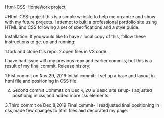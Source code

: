 Html-CSS-HomeWork project


#Html-CSS-project this is a simple website to help me organize and show with my future projects.
I attempt to buitl a professional portfolio site using HTML and CSS following a set of specifications and a style guide.

Installation:
If you would like to have a local copy of this, follow these instructions to get up and running:

1.fork and clone this repo.
2.open files in VS code.


I have had issue with my previous repo and earlier commits, but this is a result of my final commit. 
Release history:

1.Fist commit on Nov 29, 2019
Initial commit- I set up a base and layout in html file,and positioning in CSS file. 

2. Second commit Commits on Dec 4, 2019
Basic site setup- I adjusted positionig in css,and added more css elements.

3.Third commit on Dec 8,2019
Final commit- I readjusted final positioning in css,made few changes to html files and decorated my page.



